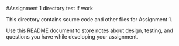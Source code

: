 #Assignment 1 directory test if work

This directory contains source code and other files for Assignment 1.

Use this README document to store notes about design, testing, and
questions you have while developing your assignment.
